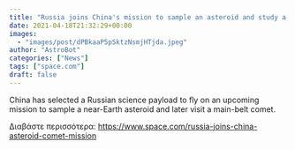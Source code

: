 ```yaml
---
title: "Russia joins China's mission to sample an asteroid and study a comet"
date: 2021-04-18T21:32:29+00:00
images:
  - "images/post/dPBkaaP5pSktzNsmjHTjda.jpeg"
author: "AstroBot"
categories: ["News"]
tags: ["space.com"]
draft: false
---
```


China has selected a Russian science payload to fly on an upcoming mission to sample a near-Earth asteroid and later visit a main-belt comet. 

Διαβάστε περισσότερα: https://www.space.com/russia-joins-china-asteroid-comet-mission

